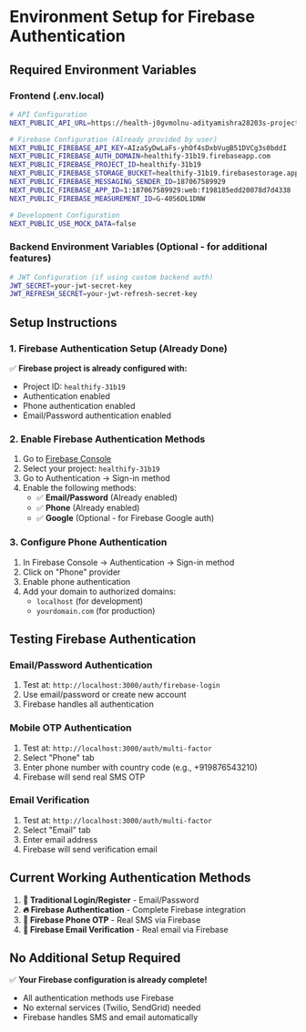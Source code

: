 # Environment Setup for Firebase Authentication

## Required Environment Variables

### Frontend (.env.local)
```bash
# API Configuration
NEXT_PUBLIC_API_URL=https://health-j0gvmolnu-adityamishra28203s-projects.vercel.app

# Firebase Configuration (Already provided by user)
NEXT_PUBLIC_FIREBASE_API_KEY=AIzaSyDwLaFs-yhOf4sDxbVugB51DVCg3s0bddI
NEXT_PUBLIC_FIREBASE_AUTH_DOMAIN=healthify-31b19.firebaseapp.com
NEXT_PUBLIC_FIREBASE_PROJECT_ID=healthify-31b19
NEXT_PUBLIC_FIREBASE_STORAGE_BUCKET=healthify-31b19.firebasestorage.app
NEXT_PUBLIC_FIREBASE_MESSAGING_SENDER_ID=187067589929
NEXT_PUBLIC_FIREBASE_APP_ID=1:187067589929:web:f198185edd20078d7d4338
NEXT_PUBLIC_FIREBASE_MEASUREMENT_ID=G-40S6DL1DNW

# Development Configuration
NEXT_PUBLIC_USE_MOCK_DATA=false
```

### Backend Environment Variables (Optional - for additional features)
```bash
# JWT Configuration (if using custom backend auth)
JWT_SECRET=your-jwt-secret-key
JWT_REFRESH_SECRET=your-jwt-refresh-secret-key
```

## Setup Instructions

### 1. Firebase Authentication Setup (Already Done)
✅ **Firebase project is already configured with:**
- Project ID: `healthify-31b19`
- Authentication enabled
- Phone authentication enabled
- Email/Password authentication enabled

### 2. Enable Firebase Authentication Methods
1. Go to [Firebase Console](https://console.firebase.google.com/)
2. Select your project: `healthify-31b19`
3. Go to Authentication → Sign-in method
4. Enable the following methods:
   - ✅ **Email/Password** (Already enabled)
   - ✅ **Phone** (Already enabled)
   - ✅ **Google** (Optional - for Firebase Google auth)

### 3. Configure Phone Authentication
1. In Firebase Console → Authentication → Sign-in method
2. Click on "Phone" provider
3. Enable phone authentication
4. Add your domain to authorized domains:
   - `localhost` (for development)
   - `yourdomain.com` (for production)

## Testing Firebase Authentication

### Email/Password Authentication
1. Test at: `http://localhost:3000/auth/firebase-login`
2. Use email/password or create new account
3. Firebase handles all authentication

### Mobile OTP Authentication
1. Test at: `http://localhost:3000/auth/multi-factor`
2. Select "Phone" tab
3. Enter phone number with country code (e.g., +919876543210)
4. Firebase will send real SMS OTP

### Email Verification
1. Test at: `http://localhost:3000/auth/multi-factor`
2. Select "Email" tab
3. Enter email address
4. Firebase will send verification email

## Current Working Authentication Methods

1. **🔐 Traditional Login/Register** - Email/Password
2. **🔥 Firebase Authentication** - Complete Firebase integration
3. **📱 Firebase Phone OTP** - Real SMS via Firebase
4. **📧 Firebase Email Verification** - Real email via Firebase

## No Additional Setup Required

✅ **Your Firebase configuration is already complete!**
- All authentication methods use Firebase
- No external services (Twilio, SendGrid) needed
- Firebase handles SMS and email automatically

